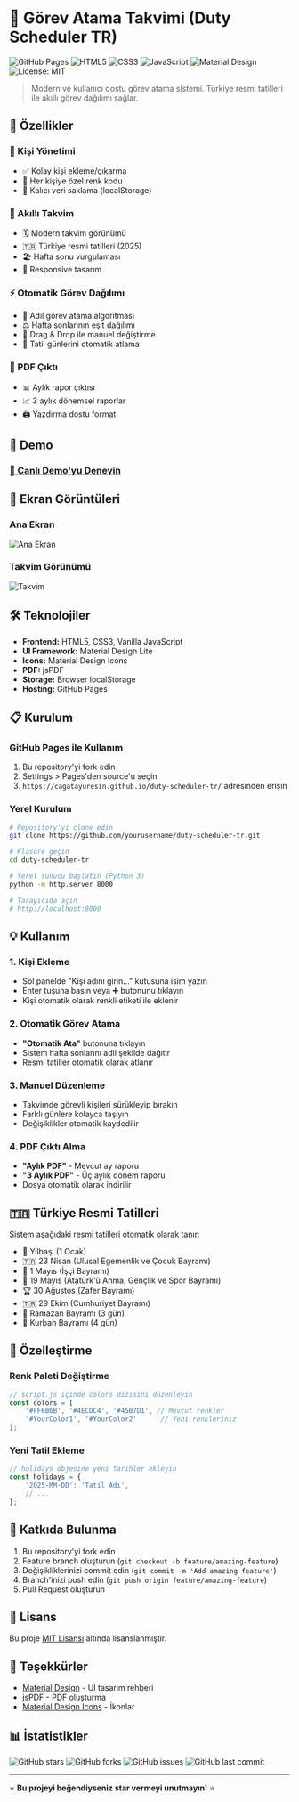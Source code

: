 # 📅 Görev Atama Takvimi (Duty Scheduler TR)

![GitHub Pages](https://img.shields.io/badge/GitHub%20Pages-Active-brightgreen?style=for-the-badge&logo=github) ![HTML5](https://img.shields.io/badge/HTML5-E34F26?style=for-the-badge&logo=html5&logoColor=white) ![CSS3](https://img.shields.io/badge/CSS3-1572B6?style=for-the-badge&logo=css3&logoColor=white) ![JavaScript](https://img.shields.io/badge/JavaScript-F7DF1E?style=for-the-badge&logo=javascript&logoColor=black) ![Material Design](https://img.shields.io/badge/Material%20Design-0081CB?style=for-the-badge&logo=material-design&logoColor=white) ![License: MIT](https://img.shields.io/badge/License-MIT-yellow.svg?style=for-the-badge)

> Modern ve kullanıcı dostu görev atama sistemi. Türkiye resmi tatilleri ile akıllı görev dağılımı sağlar.

## 🌟 Özellikler

### 👥 Kişi Yönetimi

- ✅ Kolay kişi ekleme/çıkarma
- 🎨 Her kişiye özel renk kodu
- 💾 Kalıcı veri saklama (localStorage)

### 📅 Akıllı Takvim

- 🗓️ Modern takvim görünümü
- 🇹🇷 Türkiye resmi tatilleri (2025)
- 🏖️ Hafta sonu vurgulaması
- 📱 Responsive tasarım

### ⚡ Otomatik Görev Dağılımı

- 🤖 Adil görev atama algoritması
- ⚖️ Hafta sonlarının eşit dağılımı
- 🎯 Drag & Drop ile manuel değiştirme
- 🚫 Tatil günlerini otomatik atlama

### 📄 PDF Çıktı

- 📊 Aylık rapor çıktısı
- 📈 3 aylık dönemsel raporlar
- 🖨️ Yazdırma dostu format

## 🚀 Demo

### [🔗 Canlı Demo'yu Deneyin](https://cagatayuresin.github.io/duty-scheduler-tr/)

## 📸 Ekran Görüntüleri

### Ana Ekran

![Ana Ekran](screenshot-main.png)

### Takvim Görünümü

![Takvim](screenshot-calendar.png)

## 🛠️ Teknolojiler

- **Frontend:** HTML5, CSS3, Vanilla JavaScript
- **UI Framework:** Material Design Lite
- **Icons:** Material Design Icons
- **PDF:** jsPDF
- **Storage:** Browser localStorage
- **Hosting:** GitHub Pages

## 📋 Kurulum

### GitHub Pages ile Kullanım

1. Bu repository'yi fork edin
2. Settings > Pages'den source'u seçin
3. `https://cagatayuresin.github.io/duty-scheduler-tr/` adresinden erişin

### Yerel Kurulum

```bash
# Repository'yi clone edin
git clone https://github.com/yourusername/duty-scheduler-tr.git

# Klasöre geçin
cd duty-scheduler-tr

# Yerel sunucu başlatın (Python 3)
python -m http.server 8000

# Tarayıcıda açın
# http://localhost:8000
```

## 💡 Kullanım

### 1. Kişi Ekleme

- Sol panelde "Kişi adını girin..." kutusuna isim yazın
- Enter tuşuna basın veya ➕ butonunu tıklayın
- Kişi otomatik olarak renkli etiketi ile eklenir

### 2. Otomatik Görev Atama

- **"Otomatik Ata"** butonuna tıklayın
- Sistem hafta sonlarını adil şekilde dağıtır
- Resmi tatiller otomatik olarak atlanır

### 3. Manuel Düzenleme

- Takvimde görevli kişileri sürükleyip bırakın
- Farklı günlere kolayca taşıyın
- Değişiklikler otomatik kaydedilir

### 4. PDF Çıktı Alma

- **"Aylık PDF"** - Mevcut ay raporu
- **"3 Aylık PDF"** - Üç aylık dönem raporu
- Dosya otomatik olarak indirilir

## 🇹🇷 Türkiye Resmi Tatilleri

Sistem aşağıdaki resmi tatilleri otomatik olarak tanır:

- 🎊 Yılbaşı (1 Ocak)
- 🇹🇷 23 Nisan (Ulusal Egemenlik ve Çocuk Bayramı)
- 👷 1 Mayıs (İşçi Bayramı)
- 🏃 19 Mayıs (Atatürk'ü Anma, Gençlik ve Spor Bayramı)
- 🏆 30 Ağustos (Zafer Bayramı)
- 🇹🇷 29 Ekim (Cumhuriyet Bayramı)
- 🌙 Ramazan Bayramı (3 gün)
- 🐑 Kurban Bayramı (4 gün)

## 🔧 Özelleştirme

### Renk Paleti Değiştirme

```javascript
// script.js içinde colors dizisini düzenleyin
const colors = [
    '#FF6B6B', '#4ECDC4', '#45B7D1', // Mevcut renkler
    '#YourColor1', '#YourColor2'      // Yeni renkleriniz
];
```

### Yeni Tatil Ekleme

```javascript
// holidays objesine yeni tarihler ekleyin
const holidays = {
    '2025-MM-DD': 'Tatil Adı',
    // ...
};
```

## 🤝 Katkıda Bulunma

1. Bu repository'yi fork edin
2. Feature branch oluşturun (`git checkout -b feature/amazing-feature`)
3. Değişikliklerinizi commit edin (`git commit -m 'Add amazing feature'`)
4. Branch'inizi push edin (`git push origin feature/amazing-feature`)
5. Pull Request oluşturun

## 📝 Lisans

Bu proje [MIT Lisansı](LICENSE) altında lisanslanmıştır.

## 🙏 Teşekkürler

- [Material Design](https://material.io/) - UI tasarım rehberi
- [jsPDF](https://github.com/parallax/jsPDF) - PDF oluşturma
- [Material Design Icons](https://fonts.google.com/icons) - İkonlar

## 📊 İstatistikler

![GitHub stars](https://img.shields.io/github/stars/cagatayuresin/duty-scheduler-tr?style=social)
![GitHub forks](https://img.shields.io/github/forks/cagatayuresin/duty-scheduler-tr?style=social)
![GitHub issues](https://img.shields.io/github/issues/cagatayuresin/duty-scheduler-tr)
![GitHub last commit](https://img.shields.io/github/last-commit/cagatayuresin/duty-scheduler-tr)

---

⭐ **Bu projeyi beğendiyseniz star vermeyi unutmayın!** ⭐